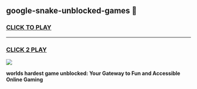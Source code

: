 
## google-snake-unblocked-games 👋
<h3>
<a href="https://premium.freeplayer.one?title=google-snake-unblocked-games&ref=14F">CLICK TO PLAY</a></h3>
<hr>

<h3>
<a href="https://premium.freeplayer.one?title=google-snake-unblocked-games&ref=14F">CLICK 2 PLAY</a>
  
</h3>

<a href="https://premium.freeplayer.one?title=google-snake-unblocked-games&ref=12F/"><img src="https://clearcache.store/games.png"></a>


**worlds hardest game unblocked: Your Gateway to Fun and Accessible Online Gaming**
